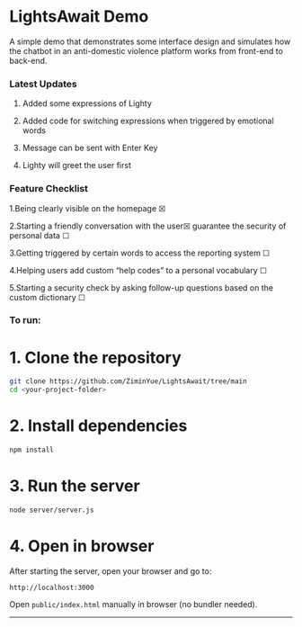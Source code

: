 # LightsAwait Demo
A simple demo that demonstrates some interface design and simulates how the chatbot in an anti-domestic violence platform works from front-end to back-end.

### Latest Updates

1. Added some expressions of Lighty
   
2. Added code for switching expressions when triggered by emotional words

3. Message can be sent with Enter Key

4. Lighty will greet the user first 



### Feature Checklist

1.Being clearly visible on the homepage ☒

2.Starting a friendly conversation with the user☒ guarantee the security of personal data ☐

3.Getting triggered by certain words to access the reporting system ☐

4.Helping users add custom “help codes” to a personal vocabulary ☐

5.Starting a security check by asking follow-up questions based on the custom dictionary ☐

### To run:
# 1. Clone the repository

```bash
git clone https://github.com/ZiminYue/LightsAwait/tree/main
cd <your-project-folder>
```
# 2. Install dependencies

```bash
npm install
```
# 3. Run the server

```bash
node server/server.js
```
# 4. Open in browser

After starting the server, open your browser and go to:
```
http://localhost:3000
```

Open `public/index.html` manually in browser (no bundler needed).

---
